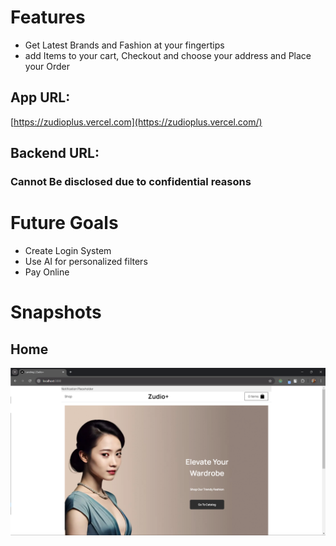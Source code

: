 # Features

-   Get Latest Brands and Fashion at your fingertips
-   add Items to your cart, Checkout and choose your address and Place your Order


## App URL:

[https://zudioplus.vercel.com](https://zudioplus.vercel.com/)

## Backend URL:

### Cannot Be disclosed due to confidential reasons

# Future Goals

-   Create Login System
-   Use AI for personalized filters
-   Pay Online

# Snapshots

## Home
![Hero](./assets/hero.png)
